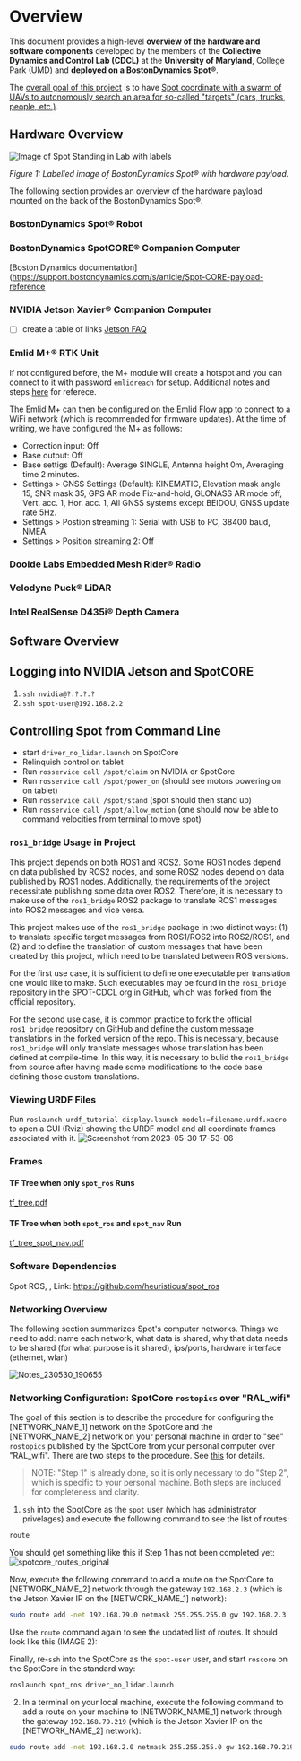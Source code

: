 # Overview
This document provides a high-level **overview of the hardware and software components** developed by the members of the **Collective Dynamics and Control Lab (CDCL)** at the **University of Maryland**, College Park (UMD) and **deployed on a BostonDynamics Spot®**.

The <ins>overall goal of this project</ins> is to have <ins>Spot coordinate with a swarm of UAVs to autonomously search an area for so-called "targets" (cars, trucks, people, etc.)</ins>.

## Hardware Overview
![Image of Spot Standing in Lab with labels]()

_Figure 1: Labelled image of BostonDynamics Spot® with hardware payload._

The following section provides an overview of the hardware payload mounted on the back of the BostonDynamics Spot®.

### BostonDynamics Spot® Robot
[]()

### BostonDynamics SpotCORE® Companion Computer
[Boston Dynamics documentation](https://support.bostondynamics.com/s/article/Spot-CORE-payload-reference


### NVIDIA Jetson Xavier® Companion Computer
- [ ] create a table of links
[Jetson FAQ](https://developer.nvidia.com/embedded/faq)


### Emlid M+® RTK Unit

If not configured before, the M+ module will create a hotspot and you can connect to it with password `emlidreach` for setup. Additional notes and steps [here](https://docs.emlid.com/reach/before-you-start/first-setup/) for referece.

The Emlid M+ can then be configured on the Emlid Flow app to connect to a WiFi network (which is recommended for firmware updates). At the time of writing, we have configured the M+ as follows:
- Correction input: Off
- Base output: Off
- Base settigs (Default): Average SINGLE, Antenna height 0m, Averaging time 2 minutes.
- Settings > GNSS Settings (Default): KINEMATIC, Elevation mask angle 15, SNR mask 35, GPS AR mode Fix-and-hold, GLONASS AR mode off, Vert. acc. 1, Hor. acc. 1, All GNSS systems except BEIDOU, GNSS update rate 5Hz.
- Settings > Postion streaming 1: Serial with USB to PC, 38400 baud, NMEA.
- Settings > Position streaming 2: Off


### Doolde Labs Embedded Mesh Rider® Radio


### Velodyne Puck® LiDAR
[](https://velodynelidar.com/products/puck/)

### Intel RealSense D435i® Depth Camera
[]()


## Software Overview

## Logging into NVIDIA Jetson and SpotCORE
1. `ssh nvidia@?.?.?.?`
2. `ssh spot-user@192.168.2.2`

## Controlling Spot from Command Line
- start ```driver_no_lidar.launch``` on SpotCore
- Relinquish control on tablet
- Run ```rosservice call /spot/claim``` on NVIDIA or SpotCore
- Run ```rosservice call /spot/power_on``` (should see motors powering on on tablet)
- Run ```rosservice call /spot/stand``` (spot should then stand up)
- Run ```rosservice call /spot/allow_motion``` (one should now be able to command velocities from terminal to move spot)

### ```ros1_bridge``` Usage in Project
This project depends on both ROS1 and ROS2. Some ROS1 nodes depend on data published by ROS2 nodes, and some ROS2 nodes depend on data published by ROS1 nodes. Additionally, the requirements of the project necessitate publishing some data over ROS2. Therefore, it is necessary to make use of the ```ros1_bridge``` ROS2 package to translate ROS1 messages into ROS2 messages and vice versa.

This project makes use of the ```ros1_bridge``` package in two distinct ways: (1) to translate specific target messages from ROS1/ROS2 into ROS2/ROS1, and (2) and to define the translation of custom messages that have been created by this project, which need to be translated between ROS versions.

For the first use case, it is sufficient to define one executable per translation one would like to make. Such executables may be found in the ```ros1_bridge``` repository in the SPOT-CDCL org in GitHub, which was forked from the official repository.

For the second use case, it is common practice to fork the official ```ros1_bridge``` repository on GitHub and define the custom message translations in the forked version of the repo. This is necessary, because ```ros1_bridge``` will only translate messages whose translation has been defined at compile-time. In this way, it is necessary to bulid the ```ros1_bridge``` from source after having made some modifications to the code base defining those custom translations.

### Viewing URDF Files  
Run `roslaunch urdf_tutorial display.launch model:=filename.urdf.xacro` to open a GUI (Rviz) showing the URDF model and all coordinate frames associated with it.
![Screenshot from 2023-05-30 17-53-06](https://github.com/SPOT-UMD/.github/assets/27888732/a266352e-36d1-448e-b6bd-702525050b30)

### Frames
#### TF Tree when only ```spot_ros``` Runs
[tf_tree.pdf](https://github.com/SPOT-UMD/.github/files/11669388/tf_tree.pdf)

#### TF Tree when both ```spot_ros``` and ```spot_nav``` Run
[tf_tree_spot_nav.pdf](https://github.com/SPOT-UMD/.github/files/11669389/tf_tree_spot_nav.pdf)


### Software Dependencies
Spot ROS, <Description>, Link: https://github.com/heuristicus/spot_ros
  
### Networking Overview
The following section summarizes Spot's computer networks. Things we need to add: name each network, what data is shared, why that data needs to be shared (for what purpose is it shared), ips/ports, hardware interface (ethernet, wlan)
  
  ![Notes_230530_190655](https://github.com/SPOT-UMD/.github/assets/19653313/e3319560-2b42-4ae1-a440-1895a373f48a)
  
  ### Networking Configuration: SpotCore ```rostopics``` over "RAL_wifi"
  The goal of this section is to describe the procedure for configuring the [NETWORK_NAME_1] network on the SpotCore and the [NETWORK_NAME_2] network on your personal machine in order to "see" ```rostopics``` published by the SpotCore from your personal computer over "RAL_wifi". There are two steps to the procedure. See [this](https://answers.ros.org/question/256070/problems-with-communication-between-multiple-machines/) for details.
    
  > NOTE: "Step 1" is already done, so it is only necessary to do "Step 2", which is specific to your personal machine. Both steps are included for completeness and clarity.

  1. ```ssh``` into the SpotCore as the ```spot``` user (which has administrator privelages) and execute the following command to see the list of routes:
  ```bash
  route 
  ```
  You should get something like this if Step 1 has not been completed yet:
  ![spotcore_routes_original](https://github.com/SPOT-UMD/.github/assets/19653313/d1981cd1-f1d8-435d-a4ee-7184b18547ee)
  
  Now, execute the following command to add a route on the SpotCore to [NETWORK_NAME_2] network through the gateway ```192.168.2.3``` (which is the Jetson Xavier IP on the [NETWORK_NAME_1] network):
  ```bash
  sudo route add -net 192.168.79.0 netmask 255.255.255.0 gw 192.168.2.3
  ```
  Use the ```route``` command again to see the updated list of routes. It should look like this (IMAGE 2):
  
  Finally, re-```ssh``` into the SpotCore as the ```spot-user``` user, and start ```roscore``` on the SpotCore in the standard way:
  ```bash
  roslaunch spot_ros driver_no_lidar.launch
  ```
  
  2. In a terminal on your local machine, execute the following command to add a route on your machine to  [NETWORK_NAME_1] network through the gateway ```192.168.79.219``` (which is the Jetson Xavier IP on the [NETWORK_NAME_2] network):
  ```bash
  sudo route add -net 192.168.2.0 netmask 255.255.255.0 gw 192.168.79.219
  ```
  

  

